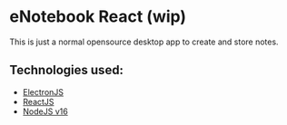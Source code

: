 # eNotebook React (wip)

This is just a normal opensource desktop app to create and store notes.

## Technologies used:

 - [ElectronJS](https://electronjs.org)
 - [ReactJS](https://reactjs.org)
 - [NodeJS v16](https://nodejs.org)
